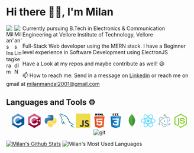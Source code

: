 # Hi there 👋🏽, I'm Milan

<a href="https://www.instagram.com/milan._.mandal/">
  <img align="left" alt="Milan's Instagram" width="22px" src="https://raw.githubusercontent.com/hussainweb/hussainweb/main/icons/instagram.png" />
</a>
<a href="https://www.linkedin.com/in/milan-mandal-2001/">
  <img align="left" alt="Milan's LinkedIN" width="22px" src="https://raw.githubusercontent.com/peterthehan/peterthehan/master/assets/linkedin.svg" />
</a>


Currently pursuing B.Tech in Electronics & Communication Engineering at Vellore Institute of Technology, Vellore

Full-Stack Web developer using the MERN stack. I have a Beginner level experience in Software Development using ElectronJS

Have a Look at my repos and maybe contribute as well! :smiley:


📫 How to reach me: Send in a message on [Linkedin](https://www.linkedin.com/in/milan-mandal-2001/) or reach me on gmail at milanmandal2001@gmail.com

## Languages and Tools ⚙
<p align="center"> 
  <a> <img src="https://raw.githubusercontent.com/devicons/devicon/master/icons/c/c-original.svg" alt="c" width="40" height="40"/></a> 
  <a> <img src="https://raw.githubusercontent.com/devicons/devicon/master/icons/cplusplus/cplusplus-original.svg" alt="cplusplus" width="40" height="40"/> </a> 
  <a> <img src="https://raw.githubusercontent.com/devicons/devicon/master/icons/python/python-original.svg" alt="python" width="40" height="40"/> </a>
  <a> <img src="https://raw.githubusercontent.com/devicons/devicon/master/icons/mysql/mysql-original.svg" alt="mysql" width="40" height="40"/> </a>
  <a> <img src="https://raw.githubusercontent.com/devicons/devicon/master/icons/javascript/javascript-original.svg" alt="javascript" width="40" height="40"/> </a>
  <a> <img src="https://raw.githubusercontent.com/devicons/devicon/master/icons/html5/html5-original-wordmark.svg" alt="html5" width="40" height="40"/> </a> 
  <a> <img src="https://raw.githubusercontent.com/devicons/devicon/master/icons/css3/css3-original-wordmark.svg" alt="css3" width="40" height="40"/> </a>  
  <a> <img width="40" height="40" src="https://raw.githubusercontent.com/devicons/devicon/master/icons/mongodb/mongodb-original.svg"/></a>
  <a> <img width="40" height="40" src="https://raw.githubusercontent.com/devicons/devicon/master/icons/react/react-original.svg"/></a>
  <a> <img width="40" height="40" src="https://raw.githubusercontent.com/devicons/devicon/master/icons/electron/electron-original.svg"/></a>
  <a> <img width="40" height="40" src="https://raw.githubusercontent.com/devicons/devicon/master/icons/nodejs/nodejs-original.svg"/></a>
  <a> <img src="https://www.vectorlogo.zone/logos/git-scm/git-scm-icon.svg" alt="git" width="40" height="40"/> </a> 
</p>

[![Milan's Github Stats](https://github-readme-stats.vercel.app/api?username=milanmandal&show_icons=true&theme=radical)](https://github.com/anuraghazra/github-readme-stats)      ![Milan's Most Used Languages](https://github-readme-stats.vercel.app/api/top-langs?username=milanmandal&show_icons=true&locale=en&layout=compact&theme=radical)
